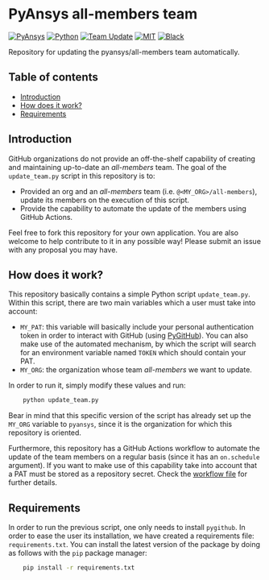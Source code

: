 # PyAnsys all-members team

[![PyAnsys](https://img.shields.io/badge/Py-Ansys-ffc107.svg?logo=data:image/png;base64,iVBORw0KGgoAAAANSUhEUgAAABAAAAAQCAIAAACQkWg2AAABDklEQVQ4jWNgoDfg5mD8vE7q/3bpVyskbW0sMRUwofHD7Dh5OBkZGBgW7/3W2tZpa2tLQEOyOzeEsfumlK2tbVpaGj4N6jIs1lpsDAwMJ278sveMY2BgCA0NFRISwqkhyQ1q/Nyd3zg4OBgYGNjZ2ePi4rB5loGBhZnhxTLJ/9ulv26Q4uVk1NXV/f///////69du4Zdg78lx//t0v+3S88rFISInD59GqIH2esIJ8G9O2/XVwhjzpw5EAam1xkkBJn/bJX+v1365hxxuCAfH9+3b9/+////48cPuNehNsS7cDEzMTAwMMzb+Q2u4dOnT2vWrMHu9ZtzxP9vl/69RVpCkBlZ3N7enoDXBwEAAA+YYitOilMVAAAAAElFTkSuQmCC)](https://docs.pyansys.com/)
[![Python](https://img.shields.io/badge/Python-%3E%3D3.7-blue)](https://www.python.org/)
[![Team Update](https://github.com/pyansys/pyansys-all-members/actions/workflows/team_update.yml/badge.svg)](https://github.com/pyansys/pyansys-all-members/actions/workflows/team_update.yml)
[![MIT](https://img.shields.io/badge/License-MIT-yellow.svg)](https://opensource.org/licenses/MIT)
[![Black](https://img.shields.io/badge/code%20style-black-000000.svg?style=flat)](https://github.com/psf/black)

Repository for updating the pyansys/all-members team automatically.

## Table of contents

<!--ts-->
   * [Introduction](#introduction)
   * [How does it work?](#how-does-it-work)
   * [Requirements](#requirements)
<!--te-->


## Introduction
GitHub organizations do not provide an off-the-shelf capability of creating
and maintaining up-to-date an *all-members* team. The goal of the ``update_team.py`` script
in this repository is to:

* Provided an org and an *all-members* team (i.e. ``@<MY_ORG>/all-members``), update its
members on the execution of this script.
* Provide the capability to automate the update of the members using GitHub Actions.

Feel free to fork this repository for your own application. You are also welcome to help
contribute to it in any possible way! Please submit an issue with any proposal you may have.

## How does it work?
This repository basically contains a simple Python script ``update_team.py``. Within this
script, there are two main variables which a user must take into account:

* ``MY_PAT``: this variable will basically include your personal authentication token in order
to interact with GitHub (using [PyGitHub](https://github.com/PyGithub/PyGithub)). You can also
make use of the automated mechanism, by which the script will search for an environment variable
named ``TOKEN`` which should contain your PAT.
* ``MY_ORG``: the organization whose team *all-members* we want to update.

In order to run it, simply modify these values and run:

```bash
    python update_team.py
```

Bear in mind that this specific version of the script has already set up the ``MY_ORG`` variable
to ``pyansys``, since it is the organization for which this repository is oriented.

Furthermore, this repository has a GitHub Actions workflow to automate the update of the team
members on a regular basis (since it has an ``on.schedule`` argument). If you want to make use of
this capability take into account that a PAT must be stored as a repository secret. Check the 
[workflow file](https://github.com/pyansys/pyansys-all-members/blob/main/.github/workflows/team_update.yml)
for further details.

## Requirements
In order to run the previous script, one only needs to install ``pygithub``. In order to ease the
user its installation, we have created a requirements file: ``requirements.txt``. You can install
the latest version of the package by doing as follows with the ``pip`` package manager:

```bash
    pip install -r requirements.txt
```
